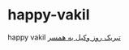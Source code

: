 # happy-vakil
happy vakil
<a href="https://paghman.ir/2019/02/26/%D8%AA%D8%A8%D8%B1%DB%8C%DA%A9-%D8%B1%D9%88%D8%B2-%D9%88%DA%A9%DB%8C%D9%84-%D8%A8%D9%87-%D9%87%D9%85%D8%B3%D8%B1-97-%D9%85%D8%AA%D9%86-%D8%AA%D8%A8%D8%B1%DB%8C%DA%A9-%D8%B1%D9%88%D8%B2-%D9%88%DA%A9/">تبریک روز وکیل به همسر </a>
